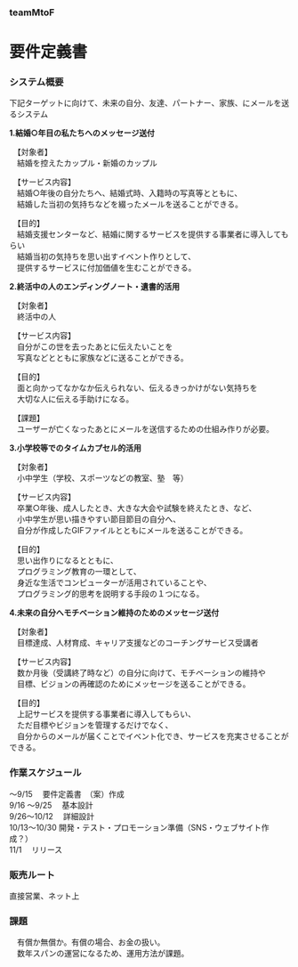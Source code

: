 ### teamMtoF
# 要件定義書
### システム概要  
  
下記ターゲットに向けて、未来の自分、友達、パートナー、家族、にメールを送るシステム  
  
**1.結婚○年目の私たちへのメッセージ送付**  
  
　【対象者】  
　結婚を控えたカップル・新婚のカップル  

　【サービス内容】  
　結婚○年後の自分たちへ、結婚式時、入籍時の写真等とともに、  
　結婚した当初の気持ちなどを綴ったメールを送ることができる。  
  
　【目的】  
　結婚支援センターなど、結婚に関するサービスを提供する事業者に導入してもらい  
　結婚当初の気持ちを思い出すイベント作りとして、  
　提供するサービスに付加価値を生むことができる。  
  
**2.終活中の人のエンディングノート・遺書的活用**  
  
　【対象者】  
　終活中の人  
  
　【サービス内容】  
　自分がこの世を去ったあとに伝えたいことを  
　写真などとともに家族などに送ることができる。  
  
　【目的】  
　面と向かってなかなか伝えられない、伝えるきっかけがない気持ちを  
　大切な人に伝える手助けになる。  
  
　【課題】  
　ユーザーが亡くなったあとにメールを送信するための仕組み作りが必要。  
  
**3.小学校等でのタイムカプセル的活用**  
  
　【対象者】  
　小中学生（学校、スポーツなどの教室、塾　等）  
  
　【サービス内容】  
　卒業○年後、成人したとき、大きな大会や試験を終えたとき、など、  
　小中学生が思い描きやすい節目節目の自分へ、  
　自分が作成したGIFファイルとともにメールを送ることができる。  
  
　【目的】  
　思い出作りになるとともに、  
　プログラミング教育の一環として、  
　身近な生活でコンピューターが活用されていることや、  
　プログラミング的思考を説明する手段の１つになる。

**4.未来の自分へモチベーション維持のためのメッセージ送付**  
  
　【対象者】  
　目標達成、人材育成、キャリア支援などのコーチングサービス受講者  
  
　【サービス内容】  
　数か月後（受講終了時など）の自分に向けて、モチベーションの維持や  
　目標、ビジョンの再確認のためにメッセージを送ることができる。  
  
　【目的】  
　上記サービスを提供する事業者に導入してもらい、  
　ただ目標やビジョンを管理するだけでなく、  
　自分からのメールが届くことでイベント化でき、サービスを充実させることができる。  
  
### 作業スケジュール  
～9/15　         要件定義書　（案）作成  
9/16 ～9/25　 基本設計  
9/26～10/12　 詳細設計  
10/13～10/30  開発・テスト・プロモーション準備（SNS・ウェブサイト作成？）  
11/1　        リリース  
  
### 販売ルート  
直接営業、ネット上  
  
### 課題  
　有償か無償か。有償の場合、お金の扱い。  
　数年スパンの運営になるため、運用方法が課題。  
